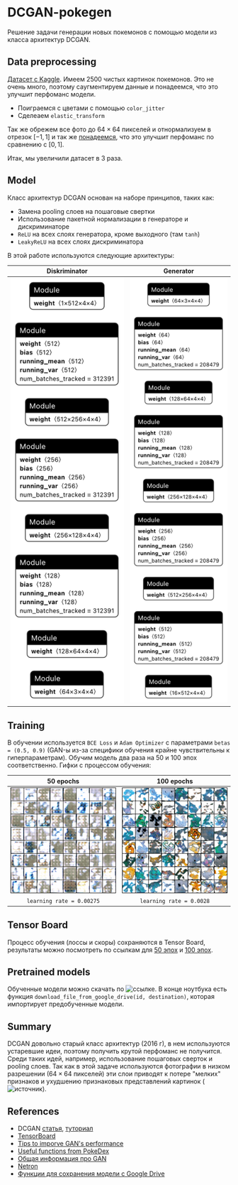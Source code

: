 # DCGAN-pokegen

Решение задачи генерации новых покемонов с помощью модели из класса архитектур DCGAN. 

## Data preprocessing
[Датасет с Kaggle](https://www.kaggle.com/datasets/hlrhegemony/pokemon-image-dataset).
Имеем 2500 чистых картинок покемонов. Это не очень много, поэтому саугментируем данные и понадеемся, что это улучшит перфоманс модели. 
- Поиграемся с цветами с помощью `color_jitter`
- Сделеаем `elastic_transform`

Так же обрежем все фото до $64 \times 64$ пикселей и отнормализуем в отрезок $[-1, 1]$ и так же [понадеемся](https://datascience.stackexchange.com/questions/54296/should-input-images-be-normalized-to-1-to-1-or-0-to-1), что это улучшит перфоманс по сравнению с $[0,1]$.

Итак, мы увеличили датасет в 3 раза.

## Model

Класс архитектур DCGAN основан на наборе принципов, таких как: 
- Замена pooling слоев на пошаговые свертки
- Использование пакетной нормализации в генераторе и дискриминаторе
- `ReLU` на всех слоях генератора, кроме выходного (там  `tanh`)
- `LeakyReLU` на всех слоях дискриминатора 

В этой работе используются следующие архитектуры: 

Diskriminator            |  Generator
:-------------------------------------:|:-------------------------------------:
![disk](https://github.com/valerizabby/DCGAN-pokegen/blob/main/pictures/discriminator-model100.pth.png)  |  ![gen](https://github.com/valerizabby/DCGAN-pokegen/blob/main/pictures/generator-model100.pth.png)

## Training

В обучении используется `BCE Loss` и `Adam Optimizer` с параметрами `betas = (0.5, 0.9)` (GAN-ы из-за специфики обучения крайне чувствительны к гиперпараметрам). Обучим модель два раза на $50$ и $100$ эпох соответственно. Гифки с процессом обучения: 


50 epochs            |  100 epochs
:-------------------------------------:|:-------------------------------------:
![50](https://github.com/valerizabby/DCGAN-pokegen/blob/main/pictures/gif50.gif)  |  ![100](https://github.com/valerizabby/DCGAN-pokegen/blob/main/pictures/gif100.gif)
`learning rate = 0.00275` | `learning rate = 0.0028`

## Tensor Board
Процесс обучения (лоссы и скоры) сохраняются в Tensor Board, результаты можно посмотреть по ссылкам для [50 эпох](https://tensorboard.dev/experiment/ltajKpFnRnG9xoclg8v5zw/#scalars) и [100 эпох](https://tensorboard.dev/experiment/SBqmdE1BT2uRkD8T3mrFKw/#scalars).

## Pretrained models
Обученные модели можно скачать по ![ссылке](https://drive.google.com/drive/u/0/folders/1N3PIDPy60qruqCeyqI-4teDcdi533rxf). В конце ноутбука есть функция `download_file_from_google_drive(id, destination)`, которая импортирует предобученные модели.

## Summary 
DCGAN довольно старый класс архитектур (2016 г), в нем используются устаревшие идеи, поэтому получить крутой перфоманс не получится. Среди таких идей, например, использование пошаговых сверток и pooling слоев. Так как в этой задаче используются фотографии в низком разрешении ($64 \times 64$ пикселей) эти слои приводят к потере "мелких" признаков и ухудшению признаковых представлений картинок (![источник](https://arxiv.org/abs/2208.03641#)).

## References
- DCGAN [статья](https://arxiv.org/pdf/1511.06434.pdf), [туториал](https://colab.research.google.com/github/pytorch/tutorials/blob/gh-pages/_downloads/5f81194dd43910d586578638f83205a3/dcgan_faces_tutorial.ipynb#scrollTo=PEDpuNs6NZ4x)
- [TensorBoard](https://pytorch.org/tutorials/recipes/recipes/tensorboard_with_pytorch.html)
- [Tips to imporve GAN's performance](https://machinelearningmastery.com/how-to-train-stable-generative-adversarial-networks/)
- [Useful functions from PokeDex](https://jovian.ml/jkleiber8/course-project-pokegan/v/3?utm_source=embed)
- [Общая информация про GAN](https://developers.google.com/machine-learning/gan/loss?hl=ru)
- [Netron](https://netron.app/)
- [Функции для сохранения модели с Google Drive](https://forums.fast.ai/t/unpicklingerror-invalid-load-key/68035)
